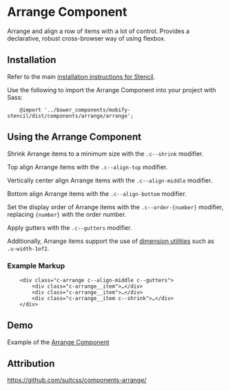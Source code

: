# Arrange Component

Arrange and align a row of items with a lot of control. Provides a declarative, robust cross-browser way of using flexbox.


## Installation

Refer to the main [installation instructions for Stencil](https://github.com/mobify/stencil#installation).

Use the following to import the Arrange Component into your project with Sass:

```
    @import '../bower_components/mobify-stencil/dist/components/arrange/arrange';
```


## Using the Arrange Component

Shrink Arrange items to a minimum size with the `.c--shrink` modifier.

Top align Arrange items with the `.c--align-top` modifier.

Vertically center align Arrange items with the `.c--align-middle` modifier.

Bottom align Arrange items with the `.c--align-bottom` modifier.

Set the display order of Arrange items with the `.c--order-{number}` modifier, replacing `{number}` with the order number.

Apply gutters with the `.c--gutters` modifier.

Additionally, Arrange items support the use of [dimension utilities](https://mobify.github.io/stencil/visual/utils/dimension/) such as `.u-width-1of2`.


### Example Markup

```
    <div class="c-arrange c--align-middle c--gutters">
        <div class="c-arrange__item">…</div>
        <div class="c-arrange__item">…</div>
        <div class="c-arrange__item c--shrink">…</div>
    </div>
```

## Demo

Example of the [Arrange Component](https://mobify.github.io/stencil/visual/components/arrange/index.html)


## Attribution

https://github.com/suitcss/components-arrange/
